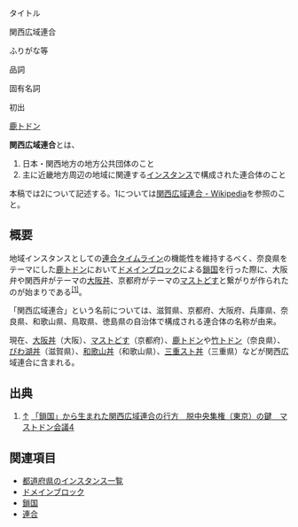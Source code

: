 <div>

タイトル

</div>

関西広域連合

ふりがな等

品詞

固有名詞

初出

[鹿トドン](/Mastodon.nara.jp "Mastodon.nara.jp")

  
**関西広域連合**とは、

1.  日本・関西地方の地方公共団体のこと
2.  主に近畿地方周辺の地域に関連する[インスタンス](/%E3%82%A4%E3%83%B3%E3%82%B9%E3%82%BF%E3%83%B3%E3%82%B9 "インスタンス")で構成された連合体のこと

本稿では2について記述する。1については[関西広域連合 - Wikipedia](https://ja.wikipedia.org/wiki/%E9%96%A2%E8%A5%BF%E5%BA%83%E5%9F%9F%E9%80%A3%E5%90%88 "w:関西広域連合")を参照のこと。

## 概要

地域インスタンスとしての[連合タイムライン](/%E9%80%A3%E5%90%88%E3%82%BF%E3%82%A4%E3%83%A0%E3%83%A9%E3%82%A4%E3%83%B3 "連合タイムライン")の機能性を維持するべく、奈良県をテーマにした[鹿トドン](/Mastodon.nara.jp "Mastodon.nara.jp")において[ドメインブロック](/%E3%83%89%E3%83%A1%E3%82%A4%E3%83%B3%E3%83%96%E3%83%AD%E3%83%83%E3%82%AF "ドメインブロック")による[鎖国](/%E9%8E%96%E5%9B%BD "鎖国")を行った際に、大阪弁や関西弁がテーマの[大阪丼](/Mstdn.osaka "Mstdn.osaka")、京都府がテーマの[マストどす](/%E3%83%9E%E3%82%B9%E3%83%88%E3%81%A9%E3%81%99 "マストどす")と繋がりが作られたのが始まりである<sup>[\[1\]](#cite_note-1)</sup>。

「関西広域連合」という名前については、滋賀県、京都府、大阪府、兵庫県、奈良県、和歌山県、鳥取県、徳島県の自治体で構成される連合体の名称が由来。

現在、[大阪丼](/Mstdn.osaka "Mstdn.osaka")（大阪）、[マストどす](/%E3%83%9E%E3%82%B9%E3%83%88%E3%81%A9%E3%81%99 "マストどす")（京都府）、[鹿トドン](/Mastodon.nara.jp "Mastodon.nara.jp")や[竹トドン](/%E7%AB%B9%E3%83%88%E3%83%89%E3%83%B3 "竹トドン")（奈良県）、[びわ湖丼](/%E3%81%B3%E3%82%8F%E6%B9%96%E3%81%AB%E6%9A%AE%E3%82%89%E3%81%99%E4%BA%BA%E3%81%AEMastodon "びわ湖に暮らす人のMastodon")（滋賀県）、[和歌山丼](/%E5%92%8C%E6%AD%8C%E5%B1%B1%E4%B8%BC "和歌山丼")（和歌山県）、[三重スト丼](/%E4%B8%89%E9%87%8D%E3%82%B9%E3%83%88%E4%B8%BC "三重スト丼")（三重県）などが関西広域連合に含まれる。

## 出典

<div>

1.  [↑](#cite_ref-1) <a href="http://www.itmedia.co.jp/news/articles/1706/14/news140.html" rel="nofollow">「鎖国」から生まれた関西広域連合の行方　脱中央集権（東京）の鍵　マストドン会議4</a>

</div>

## 関連項目

-   [都道府県のインスタンス一覧](/%E9%83%BD%E9%81%93%E5%BA%9C%E7%9C%8C%E3%81%AE%E3%82%A4%E3%83%B3%E3%82%B9%E3%82%BF%E3%83%B3%E3%82%B9%E4%B8%80%E8%A6%A7 "都道府県のインスタンス一覧")
-   [ドメインブロック](/%E3%83%89%E3%83%A1%E3%82%A4%E3%83%B3%E3%83%96%E3%83%AD%E3%83%83%E3%82%AF "ドメインブロック")
-   [鎖国](/%E9%8E%96%E5%9B%BD "鎖国")
-   [連合](/%E9%80%A3%E5%90%88 "連合")
